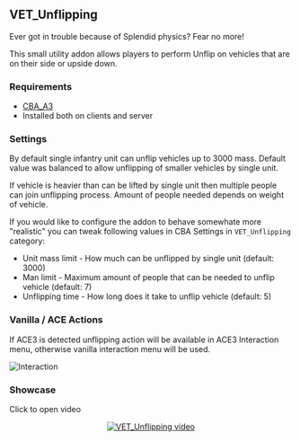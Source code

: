 ## VET_Unflipping

Ever got in trouble because of Splendid physics? Fear no more!

This small utility addon allows players to perform Unflip on vehicles that are on their side or upside down.

### Requirements
- [CBA_A3](https://steamcommunity.com/sharedfiles/filedetails/?id=450814997)
- Installed both on clients and server

### Settings

By default single infantry unit can unflip vehicles up to 3000 mass. Default value was balanced to allow unflipping of smaller vehicles by single unit.

If vehicle is heavier than can be lifted by single unit then multiple people can join unflipping process. Amount of people needed depends on weight of vehicle.

If you would like to configure the addon to behave somewhate more "realistic" you can tweak following values in CBA Settings in `VET_Unflipping` category:
- Unit mass limit - How much can be unflipped by single unit (default: 3000)
- Man limit - Maximum amount of people that can be needed to unflip vehicle (default: 7)
- Unflipping time - How long does it take to unflip vehicle (default: 5)

### Vanilla / ACE Actions

If ACE3 is detected unflipping action will be available in ACE3 Interaction menu, otherwise vanilla interaction menu will be used.

![Interaction](https://i.imgur.com/1dUmm4G.png)


### Showcase

Click to open video
<center>
    <a href="https://www.youtube.com/watch?v=rQ9ON5PmYS0">
        <img title="VET_Unflipping video" src="https://media.giphy.com/media/S9ore9mifmSXU1tBG0/giphy.gif" />
    </a>
</center>
